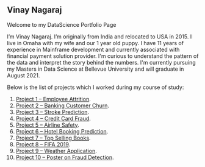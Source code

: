 ## Vinay Nagaraj

Welcome to my DataScience Portfolio Page

I’m Vinay Nagaraj. I’m originally from India and relocated to USA in 2015. I live in Omaha with my wife and our 1 year old puppy. I have 11 years of experience in Mainframe development and currently associated with financial payment solution provider. I'm curious to understand the pattern of the data and interpret the story behind the numbers. I'm currently pursuing my Masters in Data Science at Bellevue University and will graduate in August 2021.  

Below is the list of projects which I worked during my course of study:

1)	[Project 1 – Employee Attrition](https://github.com/vinaynagaraj88/vinaynagaraj88.github.io/tree/main/P1%20-%20Employee%20Attrition).  
2)	[Project 2 – Banking Customer Churn](https://github.com/vinaynagaraj88/DataScience_Portfolio/tree/main/P2%20-%20Banking%20Customer%20Churn).
3)	[Project 3 – Stroke Prediction](https://github.com/vinaynagaraj88/DataScience_Portfolio/tree/main/P3%20-%20Stroke%20Prediction).  
4)	[Project 4 – Credit Card Fraud](https://github.com/vinaynagaraj88/vinaynagaraj88.github.io/blob/main/P4%20-%20Credit%20Card%20Fraud/README.md).  
5)	[Project 5 – Airline Safety](https://github.com/vinaynagaraj88/vinaynagaraj88.github.io/tree/main/P5%20-%20Airline%20Safety).  
6)	[Project 6 – Hotel Booking Prediction](https://github.com/vinaynagaraj88/vinaynagaraj88.github.io/tree/main/P6%20-%20Hotel%20Booking%20Prediction).  
7)	[Project 7 – Top Selling Books](https://github.com/vinaynagaraj88/vinaynagaraj88.github.io/tree/main/P7%20-%20Top%20Selling%20Books).  
8)	[Project 8 – FIFA 2019](https://github.com/vinaynagaraj88/vinaynagaraj88.github.io/tree/main/P8%20-%20FIFA%202019).  
9)	[Project 9 – Weather Application](https://github.com/vinaynagaraj88/vinaynagaraj88.github.io/tree/main/P9%20-%20Weather%20Application).  
10)	[Project 10 – Poster on Fraud Detection](https://github.com/vinaynagaraj88/vinaynagaraj88.github.io/tree/main/P10%20-%20Poster%20on%20Fraud%20Detection).  
